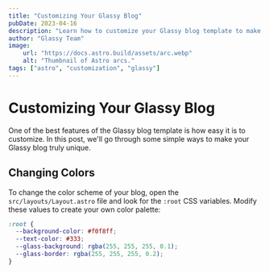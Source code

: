 ```yaml
---
title: "Customizing Your Glassy Blog"
pubDate: 2023-04-16
description: "Learn how to customize your Glassy blog template to make it truly yours"
author: "Glassy Team"
image:
    url: "https://docs.astro.build/assets/arc.webp"
    alt: "Thumbnail of Astro arcs."
tags: ["astro", "customization", "glassy"]
---
```


# Customizing Your Glassy Blog

One of the best features of the Glassy blog template is how easy it is to customize. In this post, we'll go through some simple ways to make your Glassy blog truly unique.

## Changing Colors

To change the color scheme of your blog, open the `src/layouts/Layout.astro` file and look for the `:root` CSS variables. Modify these values to create your own color palette:

```css
:root {
  --background-color: #f0f8ff;
  --text-color: #333;
  --glass-background: rgba(255, 255, 255, 0.1);
  --glass-border: rgba(255, 255, 255, 0.2);
}
